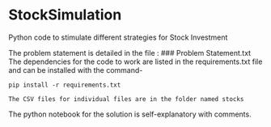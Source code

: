 # StockSimulation
Python code to stimulate different strategies for Stock Investment

The problem statement is detailed in the file : ### Problem Statement.txt
The dependencies for the code to work are listed in the requirements.txt file and can be installed with the command-

	pip install -r requirements.txt

    The CSV files for individual files are in the folder named stocks

The python notebook for the solution is self-explanatory with comments.